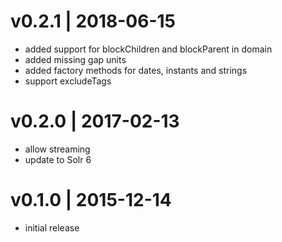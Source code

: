 # v0.2.1 | 2018-06-15
* added support for blockChildren and blockParent in domain
* added missing gap units
* added factory methods for dates, instants and strings
* support excludeTags

# v0.2.0 | 2017-02-13
* allow streaming
* update to Solr 6

# v0.1.0 | 2015-12-14
* initial release